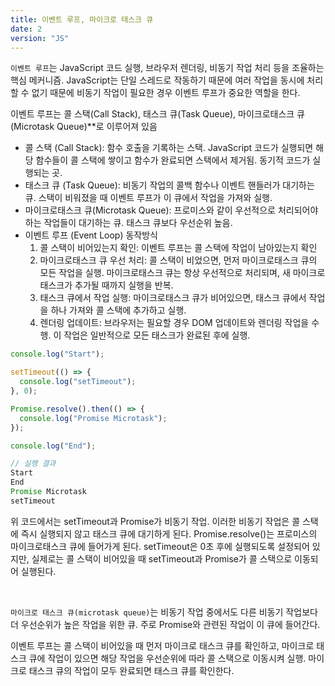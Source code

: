 ```yaml
---
title: 이벤트 루프, 마이크로 태스크 큐
date: 2
version: "JS"
---
```


`이벤트 루프`는 JavaScript 코드 실행, 브라우저 렌더링, 비동기 작업 처리 등을 조율하는 핵심 메커니즘.
JavaScript는 단일 스레드로 작동하기 때문에 여러 작업을 동시에 처리할 수 없기 때문에 비동기 작업이 필요한 경우 이벤트 루프가 중요한 역할을 한다.

이벤트 루프는 콜 스택(Call Stack), 태스크 큐(Task Queue), 마이크로태스크 큐(Microtask Queue)\*\*로 이루어져 있음

- 콜 스택 (Call Stack): 함수 호출을 기록하는 스택. JavaScript 코드가 실행되면 해당 함수들이 콜 스택에 쌓이고 함수가 완료되면 스택에서 제거됨. 동기적 코드가 실행되는 곳.
- 태스크 큐 (Task Queue): 비동기 작업의 콜백 함수나 이벤트 핸들러가 대기하는 큐. 스택이 비워졌을 때 이벤트 루프가 이 큐에서 작업을 가져와 실행.
- 마이크로태스크 큐(Microtask Queue): 프로미스와 같이 우선적으로 처리되어야 하는 작업들이 대기하는 큐. 태스크 큐보다 우선순위 높음.
- 이벤트 루프 (Event Loop) 동작방식
  1. 콜 스택이 비어있는지 확인: 이벤트 루프는 콜 스택에 작업이 남아있는지 확인
  2. 마이크로태스크 큐 우선 처리: 콜 스택이 비었으면, 먼저 마이크로태스크 큐의 모든 작업을 실행. 마이크로태스크 큐는 항상 우선적으로 처리되며, 새 마이크로태스크가 추가될 때까지 실행을 반복.
  3. 태스크 큐에서 작업 실행: 마이크로태스크 큐가 비어있으면, 태스크 큐에서 작업을 하나 가져와 콜 스택에 추가하고 실행.
  4. 렌더링 업데이트: 브라우저는 필요할 경우 DOM 업데이트와 렌더링 작업을 수행. 이 작업은 일반적으로 모든 태스크가 완료된 후에 실행.

```javascript
console.log("Start");

setTimeout(() => {
  console.log("setTimeout");
}, 0);

Promise.resolve().then(() => {
  console.log("Promise Microtask");
});

console.log("End");

// 실행 결과
Start
End
Promise Microtask
setTimeout
```

위 코드에서는 setTimeout과 Promise가 비동기 작업. 이러한 비동기 작업은 콜 스택에 즉시 실행되지 않고 태스크 큐에 대기하게 된다. Promise.resolve()는 프로미스의 마이크로태스크 큐에 들어가게 된다. setTimeout은 0초 후에 실행되도록 설정되어 있지만, 실제로는 콜 스택이 비어있을 때 setTimeout과 Promise가 콜 스택으로 이동되어 실행된다.

<br/>

`마이크로 태스크 큐(microtask queue)`는 비동기 작업 중에서도 다른 비동기 작업보다 더 우선순위가 높은 작업을 위한 큐. 주로 Promise와 관련된 작업이 이 큐에 들어간다.

이벤트 루프는 콜 스택이 비어있을 때 먼저 마이크로 태스크 큐를 확인하고, 마이크로 태스크 큐에 작업이 있으면 해당 작업을 우선순위에 따라 콜 스택으로 이동시켜 실행. 마이크로 태스크 큐의 작업이 모두 완료되면 태스크 큐를 확인한다.
